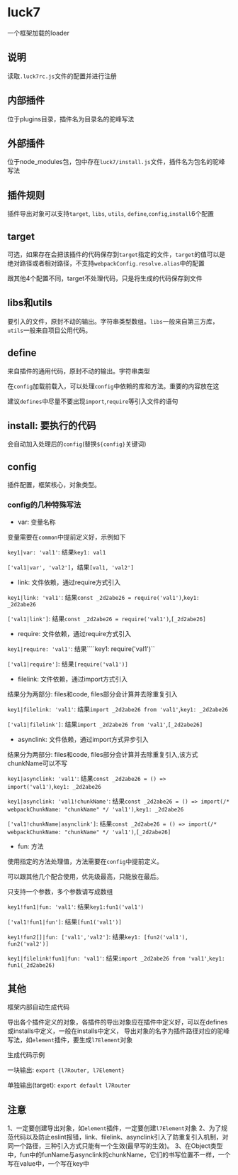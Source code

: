 # luck7
一个框架加载的loader
## 说明
读取``.luck7rc.js``文件的配置并进行注册

## 内部插件

位于plugins目录，插件名为目录名的驼峰写法

## 外部插件

位于node_modules包，包中存在``luck7/install.js``文件，插件名为包名的驼峰写法

## 插件规则

插件导出对象可以支持``target``, ``libs``, ``utils``, ``define``,``config``,``install``6个配置

## target

  可选，如果存在会把该插件的代码保存到``target``指定的文件，``target``的值可以是绝对路径或者相对路径，不支持``webpackConfig.resolve.alias``中的配置

  跟其他4个配置不同，target不处理代码，只是将生成的代码保存到文件

## libs和utils

  要引入的文件，原封不动的输出。字符串类型数组。``libs``一般来自第三方库，``utils``一般来自项目公用代码。

## define

  来自插件的通用代码，原封不动的输出。字符串类型

  在``config``加载前载入，可以处理``config``中依赖的库和方法。重要的内容放在这

  建议``defines``中尽量不要出现``import``,``require``等引入文件的语句

## install: 要执行的代码

   会自动加入处理后的``config``(替换``${config}``关键词)

## config

  插件配置，框架核心，对象类型。

### config的几种特殊写法

  - var: 变量名称

   变量需要在``common``中提前定义好，示例如下

   ``key1|var: 'val1'``: 结果``key1: val1``

   ``['val1|var', 'val2']``，结果``[val1, 'val2']``

  - link: 文件依赖，通过require方式引入

   ``key1|link: 'val1'``: 结果``const _2d2abe26 = require('val1')``,``key1: _2d2abe26``

   ``['val1|link']``: 结果``const _2d2abe26 = require('val1')``,``[_2d2abe26]``

  - require: 文件依赖，通过require方式引入

   ``key1|require: 'val1'``: 结果````key1: require('val1')``

   ``['val1|require']``: 结果``[require('val1')]``

  - filelink: 文件依赖，通过import方式引入
   
   结果分为两部分: files和code, files部分会计算并去除重复引入
  
   ``key1|filelink: 'val1'``: 结果``import _2d2abe26 from 'val1'``,``key1: _2d2abe26``
   
   ``['val1|filelink']``: 结果``import _2d2abe26 from 'val1'``,``[_2d2abe26]``

  - asynclink: 文件依赖，通过import方式异步引入
   
   结果分为两部分: files和code, files部分会计算并去除重复引入,该方式chunkName可以不写
  
   ``key1|asynclink: 'val1'``: 结果``const _2d2abe26 = () => import('val1')``,``key1: _2d2abe26``

   ``key1|asynclink: 'val1!chunkName'``: 结果``const _2d2abe26 = () => import(/* webpackChunkName: "chunkName" */ 'val1')``,``key1: _2d2abe26``

   ``['val1!chunkName|asynclink']``: 结果``const _2d2abe26 = () => import(/* webpackChunkName: "chunkName" */ 'val1')``,``[_2d2abe26]``

  - fun: 方法
   
   使用指定的方法处理值，方法需要在``config``中提前定义。
  
   可以跟其他几个配合使用，优先级最高，只能放在最后。

   只支持一个参数，多个参数请写成数组

   ``key1!fun1|fun: 'val1'``: 结果``key1:fun1('val1')``
  
   ``['val1!fun1|fun']``: 结果``[fun1('val1')]``
   
   ``key1!fun2[]|fun: ['val1','val2']``: 结果``key1: [fun2('val1'), fun2('val2')]``

   ``key1|filelink!fun1|fun: 'val1'``: 结果``import _2d2abe26 from 'val1'``,``key1: fun1(_2d2abe26)``

## 其他

  框架内部自动生成代码

  导出各个插件定义的对象，各插件的导出对象应在插件中定义好，可以在defines或installs中定义，一般在installs中定义，
  导出对象的名字为插件路径对应的驼峰写法，如``element``插件，要生成``l7Element``对象

  生成代码示例
  
  一块输出: ``export {l7Router, l7Element}``

  单独输出(target): ``export default l7Router``

## 注意

1、一定要创建导出对象，如``element``插件，一定要创建``l7Element``对象
2、为了规范代码以及防止eslint报错，link、filelink、asynclink引入了防重复引入机制，对同一个路径，三种引入方式只能有一个生效(最早写的生效)。
3、在Object类型中，fun中的funName与asynclink的chunkName，它们的书写位置不一样，一个写在value中，一个写在key中